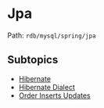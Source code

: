 # Jpa

Path: `rdb/mysql/spring/jpa`

## Subtopics
- [Hibernate](./hibernate/README.md)
- [Hibernate Dialect](./hibernate_dialect/README.md)
- [Order Inserts Updates](./order_inserts_updates/README.md)
